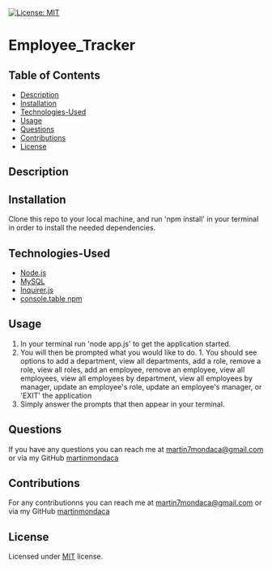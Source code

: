 [![License: MIT](https://img.shields.io/badge/License-MIT-yellow.svg)](https://opensource.org/licenses/MIT)

# Employee_Tracker

## Table of Contents

  * [Description](#description)
  * [Installation](#installation)
  * [Technologies-Used](#technologies-used)
  * [Usage](#usage)
  * [Questions](#questions)
  * [Contributions](#contributions)
  * [License](#license)

  ## Description

  ## Installation

  Clone this repo to your local machine, and run 'npm install' in your terminal in order to install the needed dependencies.

  ## Technologies-Used

  * [Node.js](https://nodejs.org/en/)
  * [MySQL](https://www.mysql.com/)
  * [Inquirer.js](https://www.npmjs.com/package/inquirer)
  * [console.table npm](https://www.npmjs.com/package/console.table)

  ## Usage
  1. In your terminal run 'node app.js' to get the application started.
  1. You will then be prompted what you would like to do.
    1. You should see options to add a department, view all departments, add a role, remove a role, view all roles, add an employee, remove an employee, view all employees, view all employees by department, view all employees by manager, update an employee's role, update an employee's manager, or 'EXIT' the application
  1. Simply answer the prompts that then appear in your terminal.

## Questions  

  If you have any questions you can reach me at martin7mondaca@gmail.com or via my GitHub [martinmondaca](https://github.com/martinmondaca)

## Contributions

  For any contributionns you can reach me at martin7mondaca@gmail.com or via my GitHub [martinmondaca](https://github.com/martinmondaca)

## License

  Licensed under [MIT](https://choosealicense.com/licenses/mit/) license.